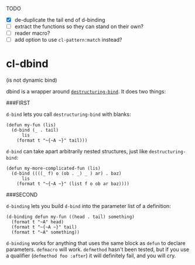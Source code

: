 TODO
- [x] de-duplicate the tail end of d-binding
- [ ] extract the functions so they can stand on their own?
- [ ] reader macro?
- [ ] add option to use `cl-pattern:match` instead?

# cl-dbind
(is not dynamic bind)

dbind is a wrapper around [`destructuring-bind`](http://www.lispworks.com/documentation/HyperSpec/Body/m_destru.htm). It does two things:

###FIRST

`d-bind` lets you call `destructuring-bind` with blanks:

```common-lisp
(defun my-fun (lis)
  (d-bind (_ . tail)
      lis
    (format t "~{~A ~}" tail)))
```
`d-bind` can take apart arbitrarily nested structures, just like `destructuring-bind`:
```common-lisp
(defun my-more-complicated-fun (lis)
  (d-bind ((((_ f) o (ob . _) _ ) ar) . baz)
      lis
    (format t "~{~A ~}" (list f o ob ar baz))))
```

###SECOND

`d-binding` lets you build `d-bind` into the parameter list of a definition:

```common-lisp
(d-binding defun my-fun ((head . tail) something)
  (format t "~A" head)
  (format t "~{~A ~}" tail)
  (format t "~A" something))
```

`d-binding` works for anything that uses the same block as `defun` to declare parameters. `defmacro` will work. `defmethod` hasn't been tested, but if you use a qualifier (`defmethod foo :after`) it will definitely fail, and you will cry.
